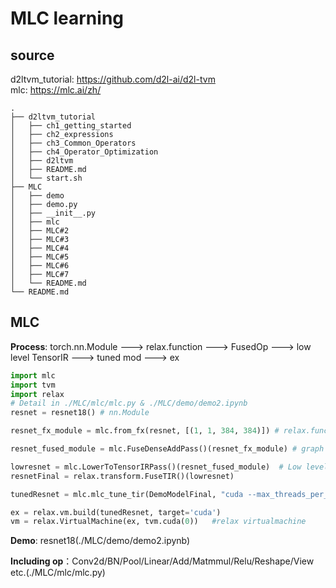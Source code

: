 # MLC learning
## source
d2ltvm_tutorial: <https://github.com/d2l-ai/d2l-tvm> \
mlc: <https://mlc.ai/zh/>
```
.
├── d2ltvm_tutorial
│   ├── ch1_getting_started
│   ├── ch2_expressions
│   ├── ch3_Common_Operators
│   ├── ch4_Operator_Optimization
│   ├── d2ltvm
│   ├── README.md
│   └── start.sh
├── MLC
│   ├── demo
│   ├── demo.py
│   ├── __init__.py
│   ├── mlc
│   ├── MLC#2
│   ├── MLC#3
│   ├── MLC#4
│   ├── MLC#5
│   ├── MLC#6
│   ├── MLC#7
│   └── README.md
└── README.md
```

## MLC
**Process**: torch.nn.Module ---> relax.function ---> FusedOp ---> low level TensorIR ---> tuned mod ---> ex 
```python
import mlc
import tvm
import relax
# Detail in ./MLC/mlc/mlc.py & ./MLC/demo/demo2.ipynb
resnet = resnet18() # nn.Module

resnet_fx_module = mlc.from_fx(resnet, [(1, 1, 384, 384)]) # relax.function

resnet_fused_module = mlc.FuseDenseAddPass()(resnet_fx_module) # graph op & op fused

lowresnet = mlc.LowerToTensorIRPass()(resnet_fused_module)  # Low level TensorIR
resnetFinal = relax.transform.FuseTIR()(lowresnet)

tunedResnet = mlc.mlc_tune_tir(DemoModelFinal, "cuda --max_threads_per_block=1024 --max_shared_memory_per_block=49152", max_trials_global=64, num_trials_per_iter=64, compile_tir_target='cuda')     # tuned op

ex = relax.vm.build(tunedResnet, target='cuda')
vm = relax.VirtualMachine(ex, tvm.cuda(0))   #relax virtualmachine
```


**Demo**: resnet18(./MLC/demo/demo2.ipynb) 

**Including op**：Conv2d/BN/Pool/Linear/Add/Matmmul/Relu/Reshape/View etc.(./MLC/mlc/mlc.py)

